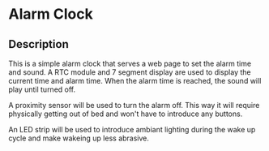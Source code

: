 # Alarm Clock

## Description
This is a simple alarm clock that serves a web page to set the alarm time and sound. A RTC module and 7 segment display are used to display the current time and alarm time. When the alarm time is reached, the sound will play until turned off. 

A proximity sensor will be used to turn the alarm off. This way it will require physically getting out of bed and won't have to introduce any buttons.

An LED strip will be used to introduce ambiant lighting during the wake up cycle and make wakeing up less abrasive.
